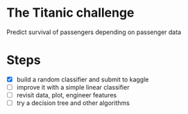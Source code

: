 # The Titanic challenge
Predict survival of passengers depending on passenger data

# Steps
- [x] build a random classifier and submit to kaggle
- [ ] improve it with a simple linear classifier
- [ ] revisit data, plot, engineer features
- [ ] try a decision tree and other algorithms

